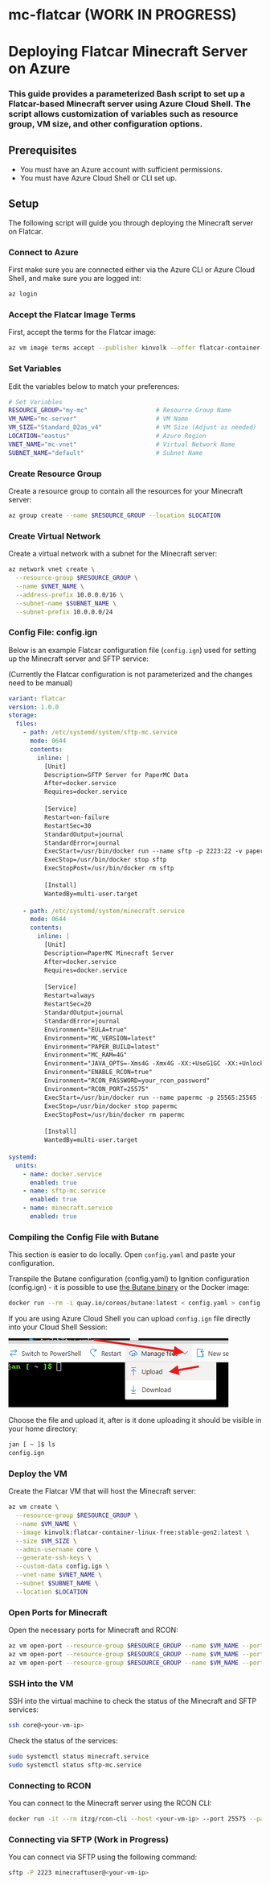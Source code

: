 # mc-flatcar (WORK IN PROGRESS)

# Deploying Flatcar Minecraft Server on Azure

### This guide provides a parameterized Bash script to set up a Flatcar-based Minecraft server using Azure Cloud Shell. The script allows customization of variables such as resource group, VM size, and other configuration options.

## Prerequisites

-   You must have an Azure account with sufficient permissions.
-   You must have Azure Cloud Shell or CLI set up.

## Setup

The following script will guide you through deploying the Minecraft server on Flatcar.

### Connect to Azure

First make sure you are connected either via the Azure CLI or Azure Cloud Shell, and make sure you are logged int:

```bash
az login
```

### Accept the Flatcar Image Terms

First, accept the terms for the Flatcar image:

```bash
az vm image terms accept --publisher kinvolk --offer flatcar-container-linux-free --plan stable-gen2
```

### Set Variables
Edit the variables below to match your preferences:

```bash
# Set Variables
RESOURCE_GROUP="my-mc"                   # Resource Group Name
VM_NAME="mc-server"                      # VM Name
VM_SIZE="Standard_D2as_v4"               # VM Size (Adjust as needed)
LOCATION="eastus"                        # Azure Region
VNET_NAME="mc-vnet"                      # Virtual Network Name
SUBNET_NAME="default"                    # Subnet Name
```

### Create Resource Group
Create a resource group to contain all the resources for your Minecraft server:

```bash
az group create --name $RESOURCE_GROUP --location $LOCATION
```

### Create Virtual Network
Create a virtual network with a subnet for the Minecraft server:

```bash
az network vnet create \
  --resource-group $RESOURCE_GROUP \
  --name $VNET_NAME \
  --address-prefix 10.0.0.0/16 \
  --subnet-name $SUBNET_NAME \
  --subnet-prefix 10.0.0.0/24
```


### Config File: config.ign
Below is an example Flatcar configuration file (`config.ign`) used for setting up the Minecraft server and SFTP service:

(Currently the Flatcar configuration is not parameterized and the changes need to be manual)
```yaml
variant: flatcar
version: 1.0.0
storage:
  files:
    - path: /etc/systemd/system/sftp-mc.service
      mode: 0644
      contents:
        inline: |
          [Unit]
          Description=SFTP Server for PaperMC Data
          After=docker.service
          Requires=docker.service

          [Service]
          Restart=on-failure
          RestartSec=30
          StandardOutput=journal
          StandardError=journal
          ExecStart=/usr/bin/docker run --name sftp -p 2223:22 -v papermc-data:/home/minecraftuser/papermc ghcr.io/atmoz/sftp/debian minecraftuser:password:::papermc
          ExecStop=/usr/bin/docker stop sftp
          ExecStopPost=/usr/bin/docker rm sftp

          [Install]
          WantedBy=multi-user.target

    - path: /etc/systemd/system/minecraft.service
      mode: 0644
      contents:
        inline: |
          [Unit]
          Description=PaperMC Minecraft Server
          After=docker.service
          Requires=docker.service

          [Service]
          Restart=always
          RestartSec=20
          StandardOutput=journal
          StandardError=journal
          Environment="EULA=true"
          Environment="MC_VERSION=latest"
          Environment="PAPER_BUILD=latest"
          Environment="MC_RAM=4G"
          Environment="JAVA_OPTS=-Xms4G -Xmx4G -XX:+UseG1GC -XX:+UnlockExperimentalVMOptions -XX:G1NewSizePercent=20 -XX:G1ReservePercent=20 -XX:MaxGCPauseMillis=50 -XX:G1HeapRegionSize=32M"
          Environment="ENABLE_RCON=true"
          Environment="RCON_PASSWORD=your_rcon_password"
          Environment="RCON_PORT=25575"
          ExecStart=/usr/bin/docker run --name papermc -p 25565:25565 -p 25575:25575 --memory="4g" --memory-swap="4g"  -e EULA=true -e MC_VERSION=latest -e PAPER_BUILD=latest -e MC_RAM=4G -e JAVA_OPTS="-Xms4G -Xmx4G -XX:+UseG1GC -XX:+UnlockExperimentalVMOptions -XX:G1NewSizePercent=20 -XX:G1ReservePercent=20 -XX:MaxGCPauseMillis=50 -XX:G1HeapRegionSize=32M" -e ENABLE_RCON=true -e RCON_PASSWORD=your_rcon_password -e RCON_PORT=25575 -v papermc-data:/papermc phyremaster/papermc
          ExecStop=/usr/bin/docker stop papermc
          ExecStopPost=/usr/bin/docker rm papermc

          [Install]
          WantedBy=multi-user.target

systemd:
  units:
    - name: docker.service
      enabled: true
    - name: sftp-mc.service
      enabled: true
    - name: minecraft.service
      enabled: true
```

### Compiling the Config File with Butane

This section is easier to do locally. Open `config.yaml` and paste your configuration.

Transpile the Butane configuration (config.yaml) to Ignition configuration (config.ign) - it is possible to use [the Butane binary](https://coreos.github.io/butane/getting-started/#standalone-binary) or the Docker image:

```bash
docker run --rm -i quay.io/coreos/butane:latest < config.yaml > config.ign
```

If you are using Azure Cloud Shell you can upload `config.ign` file directly into your Cloud Shell Session:

![alt text](image.png)

Choose the file and upload it, after is it done uploading it should be visible in your home directory:

```bash
jan [ ~ ]$ ls
config.ign
```

### Deploy the VM
Create the Flatcar VM that will host the Minecraft server:

```bash
az vm create \
  --resource-group $RESOURCE_GROUP \
  --name $VM_NAME \
  --image kinvolk:flatcar-container-linux-free:stable-gen2:latest \
  --size $VM_SIZE \
  --admin-username core \
  --generate-ssh-keys \
  --custom-data config.ign \
  --vnet-name $VNET_NAME \
  --subnet $SUBNET_NAME \
  --location $LOCATION
```

### Open Ports for Minecraft
Open the necessary ports for Minecraft and RCON:

```bash
az vm open-port --resource-group $RESOURCE_GROUP --name $VM_NAME --port 25565 --priority 1001   # Minecraft default port
az vm open-port --resource-group $RESOURCE_GROUP --name $VM_NAME --port 25575 --priority 1002   # RCON port
az vm open-port --resource-group $RESOURCE_GROUP --name $VM_NAME --port 2223 --priority 1003   # SFTP port
```


### SSH into the VM
SSH into the virtual machine to check the status of the Minecraft and SFTP services:

```bash
ssh core@<your-vm-ip>
```

Check the status of the services:

```bash
sudo systemctl status minecraft.service
sudo systemctl status sftp-mc.service
```

### Connecting to RCON
You can connect to the Minecraft server using the RCON CLI:

```bash
docker run -it --rm itzg/rcon-cli --host <your-vm-ip> --port 25575 --password $RCON_PASSWORD
```
### Connecting via SFTP (Work in Progress)
You can connect via SFTP using the following command:

```bash
sftp -P 2223 minecraftuser@<your-vm-ip>
```
